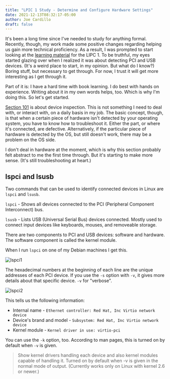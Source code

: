 ```yaml
---
title: "LPIC 1 Study - Determine and Configure Hardware Settings"
date: 2021-12-13T08:32:17-05:00
author: Joe Cardillo
draft: false 
---
```


It's been a long time since I've needed to study for anything formal. Recently, though, my work made some positive changes regarding helping us gain more technical proficiency. As a result, I was prompted to start looking at the [learning material](https://learning.lpi.org/en/learning-materials/101-500/101/101.1/101.1_01/) for the LIPC 1. To be truthful, my eyes started glazing over when I realized it was about detecting PCI and USB devices. (It's a weird place to start, in my opinion. But what do I know?) Boring stuff, but necessary to get through. For now, I trust it will get more interesting as I get through it.

Part of it is: I have a hard time with book learning. I do best with hands on experience. Writing about it in my own words helps, too. Which is why I'm doing this. So let's get started.

[Section 101](https://learning.lpi.org/en/learning-materials/101-500/101/101.1/101.1_01/) is about device inspection. This is not something I need to deal with, or interact with, on a daily basis in my job. The basic concept, though, is that when a certain piece of hardware isn't detected by your operating system, you have to know how to troubleshoot it. Either the part, or where it's connected, are defective. Alternatively, if the particular piece of hardware is detected by the OS, but still doesn't work, there may be a problem on the OS side.

I don't deal in hardware at the moment, which is why this section probably felt abstract to me the first time through. But it's starting to make more sense. (It's still troubleshooting at heart.)


## lspci and lsusb

Two commands that can be used to identify connected devices in Linux are `lspci` and `lsusb`.

`lspci` - Shows all devices connected to the PCI (Peripheral Component Interconnect) bus.

`lsusb` - Lists USB (Universal Serial Bus) devices connected. Mostly used to connect input devices like keyboards, mouses, and removeable storage.

There are two components to PCI and USB devices: software and hardware. The software component is called the kernel module.

When I run `lspci` on one of my Debian machines I get this.

![lspci1](/files/lspci1.png)

The hexadecimal numbers at the beginning of each line are the unique addresses of each PCI device. If you use the `-s` option with `-v`, it gives more details about that specific device. `-v` for "verbose".

![lspci2](/files/lspci2.png)

This tells us the following information:

* Internal name - `Ethernet controller: Red Hat, Inc Virtio network device`
* Device's brand and model - `Subsystem: Red Hat, Inc Virtio network device`
* Kernel module - `Kernel driver in use: virtio-pci`

You can use the `-k` option, too. According to man pages, this is turned on by default when `-v` is given.

> Show kernel drivers handling each device and also kernel modules capable of handling it. Turned on by default when -v is given in the normal mode of output. (Currently works only on Linux with kernel 2.6 or newer.)

